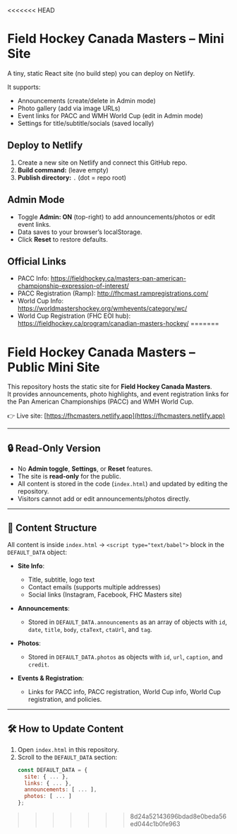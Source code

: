 <<<<<<< HEAD
# Field Hockey Canada Masters – Mini Site

A tiny, static React site (no build step) you can deploy on Netlify.

It supports:

- Announcements (create/delete in Admin mode)
- Photo gallery (add via image URLs)
- Event links for PACC and WMH World Cup (edit in Admin mode)
- Settings for title/subtitle/socials (saved locally)

## Deploy to Netlify

1. Create a new site on Netlify and connect this GitHub repo.
2. **Build command:** (leave empty)
3. **Publish directory:** `.` (dot = repo root)

## Admin Mode

- Toggle **Admin: ON** (top-right) to add announcements/photos or edit event links.
- Data saves to your browser’s localStorage.
- Click **Reset** to restore defaults.

## Official Links

- PACC Info: https://fieldhockey.ca/masters-pan-american-championship-expression-of-interest/
- PACC Registration (Ramp): http://fhcmast.rampregistrations.com/
- World Cup Info: https://worldmastershockey.org/wmhevents/category/wc/
- World Cup Registration (FHC EOI hub): https://fieldhockey.ca/program/canadian-masters-hockey/
=======
# Field Hockey Canada Masters – Public Mini Site

This repository hosts the static site for **Field Hockey Canada Masters**.  
It provides announcements, photo highlights, and event registration links for the Pan American Championships (PACC) and WMH World Cup.

👉 Live site: [https://fhcmasters.netlify.app](https://fhcmasters.netlify.app)

---

## 🔒 Read-Only Version
- No **Admin toggle**, **Settings**, or **Reset** features.  
- The site is **read-only** for the public.  
- All content is stored in the code (`index.html`) and updated by editing the repository.  
- Visitors cannot add or edit announcements/photos directly.

---

## 📌 Content Structure
All content is inside `index.html` → `<script type="text/babel">` block in the `DEFAULT_DATA` object:

- **Site Info**:  
  - Title, subtitle, logo text  
  - Contact emails (supports multiple addresses)  
  - Social links (Instagram, Facebook, FHC Masters site)  

- **Announcements**:  
  - Stored in `DEFAULT_DATA.announcements` as an array of objects with `id`, `date`, `title`, `body`, `ctaText`, `ctaUrl`, and `tag`.

- **Photos**:  
  - Stored in `DEFAULT_DATA.photos` as objects with `id`, `url`, `caption`, and `credit`.

- **Events & Registration**:  
  - Links for PACC info, PACC registration, World Cup info, World Cup registration, and policies.

---

## 🛠 How to Update Content
1. Open `index.html` in this repository.
2. Scroll to the `DEFAULT_DATA` section:
   ```js
   const DEFAULT_DATA = {
     site: { ... },
     links: { ... },
     announcements: [ ... ],
     photos: [ ... ]
   };

>>>>>>> 8d24a52143696bdad8e0beda56ed044c1b0fe963
